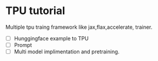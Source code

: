 # TPU tutorial
Multiple tpu traing framework like jax,flax,accelerate, trainer. 

- [ ] Hunggingface example to TPU 
- [ ] Prompt 
- [ ] Multi model implimentation and pretraining. 
